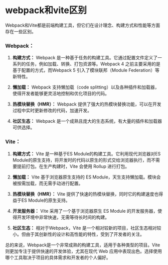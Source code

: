 # webpack和vite区别

Webpack和Vite都是前端构建工具，但它们在设计理念、构建方式和性能等方面存在一些区别。

### Webpack：

1. **构建方式：** Webpack 是一种基于任务的构建工具。它通过配置文件定义了一系列的任务，例如加载、转换、打包资源等。Webpack 4 之前主要采用的是基于配置的方式，而Webpack 5 引入了模块联邦（Module Federation）等新特性。

2. **懒加载：** Webpack 支持懒加载（code splitting）以及各种插件和加载器，使得开发者能够更灵活地控制和优化项目的代码。

3. **热模块替换（HMR）：** Webpack 提供了强大的热模块替换功能，可以在开发过程中实时更新修改的代码，加速开发。

4. **社区生态：** Webpack 是一个成熟且庞大的生态系统，有大量的插件和加载器可供选择。

### Vite：

1. **构建方式：** Vite 是一种基于ES Module的构建工具。它利用现代浏览器对ES Module的原生支持，将开发时的代码以原生的形式交给浏览器执行，而不需要提前打包。在生产构建时，Vite 会使用 Rollup 进行打包。

2. **懒加载：** Vite 基于浏览器原生支持的 ES Module，天生支持懒加载。模块会被按需加载，而无需手动进行配置。

3. **热模块替换（HMR）：** Vite 提供了快速的热模块替换，同时它的构建速度也得益于ES Module的原生支持。

4. **开发服务器：** Vite 采用了一个基于浏览器原生 ES Module 的开发服务器，使得开发环境中非常快速，无需等待长时间的构建。

5. **社区生态：** 相对于Webpack，Vite 是一个相对较新的项目，社区生态相对较小。但由于其创新性的设计和高性能的特性，受到了开发者的关注。

总的来说，Webpack是一个非常成熟的构建工具，适用于各种类型的项目。Vite则更加专注于提供快速的开发体验，尤其在现代 Web 应用中表现出色。选择使用哪个工具取决于项目的具体需求和开发者的个人偏好。
